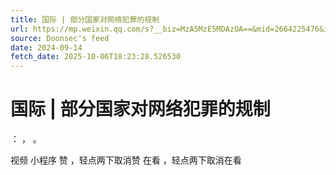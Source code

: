 ```yaml
---
title: 国际 | 部分国家对网络犯罪的规制
url: https://mp.weixin.qq.com/s?__biz=MzA5MzE5MDAzOA==&mid=2664225476&idx=5&sn=784f4ea4a04a5861bbe37a071647e1ac
source: Doonsec's feed
date: 2024-09-14
fetch_date: 2025-10-06T18:23:28.526530
---
```


# 国际 | 部分国家对网络犯罪的规制

：
，
。

视频
小程序
赞
，轻点两下取消赞
在看
，轻点两下取消在看